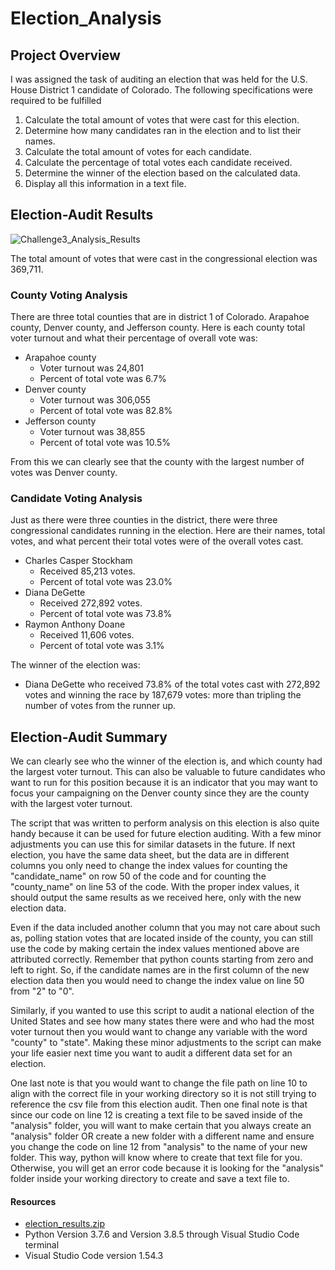 # Election_Analysis

## Project Overview
I was assigned the task of auditing an election that was held for the U.S. House District 1 candidate of Colorado. The following specifications were required to be fulfilled

1. Calculate the total amount of votes that were cast for this election.
2. Determine how many candidates ran in the election and to list their names.
3. Calculate the total amount of votes for each candidate.
4. Calculate the percentage of total votes each candidate received.
5. Determine the winner of the election based on the calculated data.
6. Display all this information in a text file.

## Election-Audit Results

![Challenge3_Analysis_Results](https://user-images.githubusercontent.com/78178900/112743278-72750680-8f5b-11eb-8eb0-f8461e9da66e.png)

The total amount of votes that were cast in the congressional election was 369,711.

### County Voting Analysis
There are three total counties that are in district 1 of Colorado. Arapahoe county, Denver county, and Jefferson county. Here is each county total voter turnout and what their percentage of overall vote was:

  - Arapahoe county
  	- Voter turnout was 24,801
  	- Percent of total vote was 6.7%
  - Denver county
  	- Voter turnout was 306,055
  	- Percent of total vote was 82.8%
  - Jefferson county
  	- Voter turnout was 38,855
  	- Percent of total vote was 10.5%

From this we can clearly see that the county with the largest number of votes was Denver county.

### Candidate Voting Analysis

Just as there were three counties in the district, there were three congressional candidates running in the election. Here are their names, total votes, and what percent their total votes were of the overall votes cast.

  - Charles Casper Stockham
  	- Received 85,213 votes.
  	- Percent of total vote was 23.0%
  - Diana DeGette
  	- Received 272,892 votes.
  	- Percent of total vote was 73.8%
  - Raymon Anthony Doane
  	- Received 11,606 votes.
  	- Percent of total vote was 3.1%

The winner of the election was:
  - Diana DeGette who received 73.8% of the total votes cast with 272,892 votes and winning the race by 187,679 votes: more than tripling the number of votes from the runner up.

## Election-Audit Summary

We can clearly see who the winner of the election is, and which county had the largest voter turnout. This can also be valuable to future candidates who want to run for this position because it is an indicator that you may want to focus your campaigning on the Denver county since they are the county with the largest voter turnout. 

The script that was written to perform analysis on this election is also quite handy because it can be used for future election auditing. With a few minor adjustments you can use this for similar datasets in the future. If next election, you have the same data sheet, but the data are in different columns you only need to change the index values for counting the "candidate_name" on row 50 of the code and for counting the "county_name" on line 53 of the code. With the proper index values, it should output the same results as we received here, only with the new election data.

Even if the data included another column that you may not care about such as, polling station votes that are located inside of the county, you can still use the code by making certain the index values mentioned above are attributed correctly. Remember that python counts starting from zero and left to right. So, if the candidate names are in the first column of the new election data then you would need to change the index value on line 50 from "2" to "0". 

Similarly, if you wanted to use this script to audit a national election of the United States and see how many states there were and who had the most voter turnout then you would want to change any variable with the word "county" to "state". Making these minor adjustments to the script can make your life easier next time you want to audit a different data set for an election.

One last note is that you would want to change the file path on line 10 to align with the correct file in your working directory so it is not still trying to reference the csv file from this election audit. Then one final note is that since our code on line 12 is creating a text file to be saved inside of the "analysis" folder, you will want to make certain that you always create an "analysis" folder OR create a new folder with a different name and ensure you change the code on line 12 from "analysis" to the name of your new folder. This way, python will know where to create that text file for you. Otherwise, you will get an error code because it is looking for the "analysis" folder inside your working directory to create and save a text file to.

#### Resources
  - [election_results.zip](https://github.com/K-Beadle/Election_Analysis/files/6216768/election_results.zip)
  - Python Version 3.7.6 and Version 3.8.5 through Visual Studio Code terminal
  - Visual Studio Code version 1.54.3
